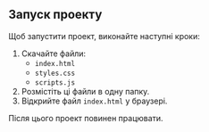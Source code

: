 ## Запуск проекту

Щоб запустити проект, виконайте наступні кроки:

1. Скачайте файли:
   - `index.html`
   - `styles.css`
   - `scripts.js`
2. Розмістіть ці файли в одну папку.
3. Відкрийте файл `index.html` у браузері.

Після цього проект повинен працювати.
